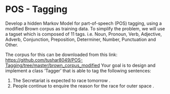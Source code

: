 <h1> POS - Tagging</h1>
Develop a hidden Markov Model for part-of-speech
(POS) tagging, using a modified Brown corpus as training data. To simplify
the problem, we will use a tagset which is composed of 11 tags. i.e. Noun, Pronoun, Verb, Adjective, Adverb, Conjunction, Preposition, Determiner, Number,
Punctuation and Other.

The corpus for this can be downloaded from this link:
https://github.com/tushar8049/POS-Tagging/tree/master/brown_corpus_modified
Your goal is to design and implement a class ‘Tagger’ that is able to tag the
following sentences:

1. The Secretariat is expected to race tomorrow .
2. People continue to enquire the reason for the race for outer space .
